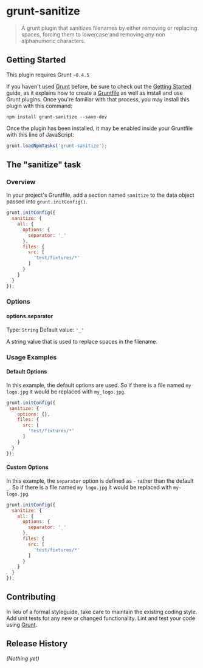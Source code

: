# grunt-sanitize

> A grunt plugin that sanitizes filenames by either removing or replacing spaces, forcing them to lowercase and removing any non alphanumeric characters.

## Getting Started
This plugin requires Grunt `~0.4.5`

If you haven't used [Grunt](http://gruntjs.com/) before, be sure to check out the [Getting Started](http://gruntjs.com/getting-started) guide, as it explains how to create a [Gruntfile](http://gruntjs.com/sample-gruntfile) as well as install and use Grunt plugins. Once you're familiar with that process, you may install this plugin with this command:

```shell
npm install grunt-sanitize --save-dev
```

Once the plugin has been installed, it may be enabled inside your Gruntfile with this line of JavaScript:

```js
grunt.loadNpmTasks('grunt-sanitize');
```

## The "sanitize" task

### Overview
In your project's Gruntfile, add a section named `sanitize` to the data object passed into `grunt.initConfig()`.

```js
grunt.initConfig({
  sanitize: {
    all: {
      options: {
        separator: '_'
      },
      files: {
        src: [
          'test/fixtures/*'
        ]
      }
    }
  }
});
```

### Options

#### options.separator
Type: `String`
Default value: `'_'`

A string value that is used to replace spaces in the filename.


### Usage Examples

#### Default Options
In this example, the default options are used. So if there is a file named `my logo.jpg` it would be replaced with `my_logo.jpg`.

```js
grunt.initConfig({
 sanitize: {
    options: {},
    files: {
      src: [
        'test/fixtures/*'
      ]
    }
  }
});
```

#### Custom Options
In this example, the `separator` option is defined as `-` rather than the default `_`. So if there is a file named `my logo.jpg` it would be replaced with `my-logo.jpg`.

```js
grunt.initConfig({
  sanitize: {
    all: {
      options: {
        separator: '_'
      },
      files: {
        src: [
          'test/fixtures/*'
        ]
      }
    }
  }
});
```

## Contributing
In lieu of a formal styleguide, take care to maintain the existing coding style. Add unit tests for any new or changed functionality. Lint and test your code using [Grunt](http://gruntjs.com/).

## Release History
_(Nothing yet)_
